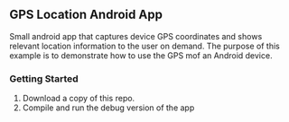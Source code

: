 ## GPS Location Android App
Small android app that captures device GPS coordinates and shows relevant location information to the user on demand. The purpose of this example is to demonstrate how to use the GPS mof an Android device.

### Getting Started
1. Download a copy of this repo.
2. Compile and run the debug version of the app
